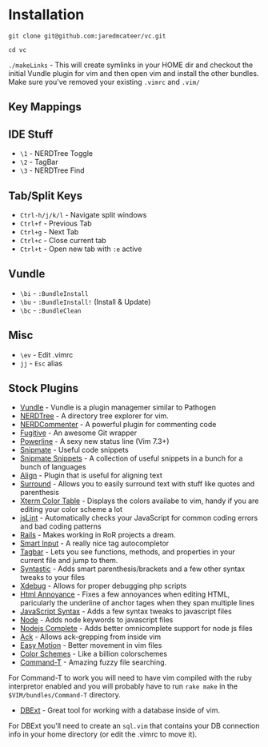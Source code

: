 Installation
============

`git clone git@github.com:jaredmcateer/vc.git`

`cd vc`

`./makeLinks` - This will create symlinks in your HOME dir and checkout the initial Vundle plugin for vim and then open vim and install the other bundles. Make sure you've removed your existing `.vimrc` and `.vim/`

Key Mappings
------------

IDE Stuff
---------

* `\1` - NERDTree Toggle
* `\2` - TagBar
* `\3` - NERDTree Find

Tab/Split Keys
--------------

* `Ctrl-h/j/k/l` -  Navigate split windows
* `Ctrl+f` - Previous Tab 
* `Ctrl+g` - Next Tab
* `Ctrl+c` - Close current tab
* `Ctrl+t` - Open new tab with `:e` active

Vundle
--------

* `\bi` - `:BundleInstall`
* `\bu` - `:BundleInstall!` (Install & Update)
* `\bc` - `:BundleClean`

Misc
-------

* `\ev` - Edit .vimrc
* `jj` - `Esc` alias

Stock Plugins
------------

* [Vundle](https://github.com/gmarik/vundle) - Vundle is a plugin managemer similar to Pathogen
* [NERDTree](https://github.com/scrooloose/nerdtree) - A directory tree explorer for vim.
* [NERDCommenter](https://github.com/scrooloose/nerdcommenter) - A powerful plugin for commenting code
* [Fugitive](https://github.com/tpope/vim-fugitive) - An awesome Git wrapper
* [Powerline](https://github.com/Lokaltog/vim-powerline) - A sexy new status line (Vim 7.3+)
* [Snipmate](https://github.com/msanders/snipmate.vim) - Useful code snippets
* [Snipmate Snippets](https://github.com/scrooloose/snipmate-snippets) - A collection of useful snippets in a bunch for a bunch of languages
* [Align](https://github.com/tsaleh/vim-align) - Plugin that is useful for aligning text
* [Surround](https://github.com/tpope/vim-surround) - Allows you to easily surround text with stuff like quotes and parenthesis
* [Xterm Color Table](https://github.com/guns/xterm-color-table.vim) - Displays the colors availabe to vim, handy if you are editing your color scheme a lot
* [jsLint](https://github.com/hallettj/jslint.vim) - Automatically checks your JavaScript for common coding errors and bad coding patterns
* [Rails](https://github.com/tpope/vim-rails) - Makes working in RoR projects a dream.
* [Smart Input](https://github.com/kana/vim-smartinput) - A really nice tag autocompletor
* [Tagbar](https://github.com/majutsushi/tagbar) - Lets you see functions, methods, and properties in your current file and jump to them.
* [Syntastic](https://github.com/scrooloose/syntastic) - Adds smart parenthesis/brackets and a few other syntax tweaks to your files
* [Xdebug](https://github.com/ludovicPelle/vim-xdebug) - Allows for proper debugging php scripts
* [Html Annoyance](https://github.com/tudorprodan/html_annoyance.vim) - Fixes a few annoyances when editing HTML, paricularly the underline of anchor tages when they span multiple lines
* [JavaScript Syntax](https://github.com/jelera/vim-javascript-syntax) - Adds a few syntax tweaks to javascript files
* [Node](https://github.com/guileen/vim-node) - Adds node keywords to javascript files
* [Nodejs Complete](https://github.com/myhere/vim-nodejs-complete) - Adds better omnicomplete support for node js files
* [Ack](https://github.com/mileszs/ack.vim) - Allows ack-grepping from inside vim
* [Easy Motion](https://github.com/Lokaltog/vim-easymotion) - Better movement in vim files
* [Color Schemes](https://github.com/flazz/vim-colorschemes) - Like a billion colorschemes
* [Command-T](https://github.com/wincent/Command-T) - Amazing fuzzy file searching. 

For Command-T to work you will need to have vim compiled with the ruby interpretor enabled and you will probably have to run `rake make` in the `$VIM/bundles/Command-T` directory.

* [DBExt](https://github.com/vim-scripts/dbext.vim.git) - Great tool for working with a database inside of vim.

For DBExt you'll need to create an `sql.vim` that contains your DB connection info in your home directory (or edit the .vimrc to move it). 
